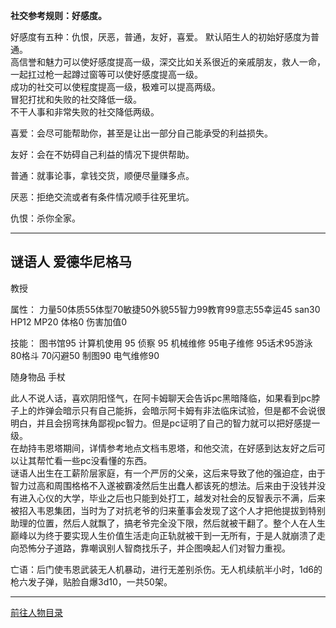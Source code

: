 
**社交参考规则：好感度。**

好感度有五种：仇恨，厌恶，普通，友好，喜爱。
默认陌生人的初始好感度为普通。  
高信誉和魅力可以使好感度提高一级，深交比如关系很近的亲戚朋友，救人一命，一起扛过枪一起蹲过窗等可以使好感度提高一级。  
成功的社交可以使程度提高一级，极难可以提高两级。  
冒犯打扰和失败的社交降低一级。  
不干人事和非常失败的社交降低两级。  

喜爱：会尽可能帮助你，甚至是让出一部分自己能承受的利益损失。

友好：会在不妨碍自己利益的情况下提供帮助。

普通：就事论事，拿钱交货，顺便尽量赚多点。

厌恶：拒绝交流或者有条件情况顺手往死里坑。

仇恨：杀你全家。

---
## 谜语人 爱德华尼格马 

教授

属性：
力量50体质55体型70敏捷50外貌55智力99教育99意志55幸运45 san30 HP12 MP20 体格0 伤害加值0

技能：
图书馆95 计算机使用 95 侦察 95 机械维修 95电子维修 95话术95游泳 80格斗 70闪避50 制图90 电气维修90

随身物品
手杖

此人不说人话，喜欢阴阳怪气，在阿卡姆聊天会告诉pc黑暗降临，如果看到pc脖子上的炸弹会暗示只有自己能拆，会暗示阿卡姆有非法临床试验，但是都不会说很明白，并且会拐弯抹角鄙视pc智力。但是pc证明了自己的智力就可以把好感提一级。  
在劫持韦恩塔期间，详情参考地点文档韦恩塔，和他交流，在好感到达友好之后可以让其帮忙看一些pc没看懂的东西。  
谜语人出生在工薪阶层家庭，有一个严厉的父亲，这后来导致了他的强迫症，由于智力过高和周围格格不入遂被霸凌然后生出蠢人都该死的想法。后来由于没钱并没有进入心仪的大学，毕业之后也只能到处打工，越发对社会的反智表示不满，后来被招入韦恩集团，当时为了对抗老爷的归来董事会发现了这个人才把他提拔到特别助理的位置，然后人就飘了，搞老爷完全没下限，然后就被干翻了。整个人在人生巅峰以为终于要实现人生价值生活走向正轨就被干到一无所有，于是人就崩溃了走向恐怖分子道路，靠嘲讽别人智商找乐子，并企图唤起人们对智力重视。

亡语：后门使韦恩武装无人机暴动，进行无差别杀伤。无人机续航半小时，1d6的枪六发子弹，贴脸自爆3d10，一共50架。


---

[前往人物目录](../人物目录.md)